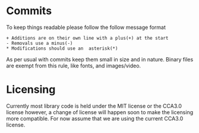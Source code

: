 # Commits

To keep things readable please follow the follow message format

```
+ Additions are on their own line with a plus(+) at the start
- Removals use a minus(-) 
* Modifications should use an  asterisk(*) 
```

As per usual with commits keep them small in size and in nature.
Binary files are exempt from this rule, like fonts, and images/video.

# Licensing

Currently most library code is held under the MIT license or the CCA3.0 license however,
a change of license will happen soon to make the licensing more compatible.
For now assume that we are using the current CCA3.0 license.